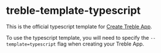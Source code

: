 # treble-template-typescript

This is the official typescript template for [Create Treble App](https://treble.threekit.com).

To use the typescript template, you will need to specify the `--template=typescript` flag when creating your Treble App.
